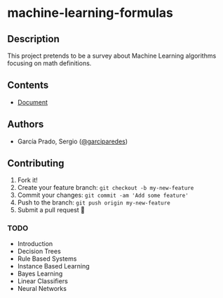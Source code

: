 # machine-learning-formulas

## Description

This project pretends to be a survey about Machine Learning algorithms focusing on math definitions.

## Contents
- [Document](document.pdf)

## Authors
- García Prado, Sergio ([@garciparedes](garciparedes.me))

## Contributing

1. Fork it!
2. Create your feature branch: `git checkout -b my-new-feature`
3. Commit your changes: `git commit -am 'Add some feature'`
4. Push to the branch: `git push origin my-new-feature`
5. Submit a pull request 🙂

### TODO
  - Introduction
  - Decision Trees
  - Rule Based Systems
  - Instance Based Learning
  - Bayes Learning
  - Linear Classifiers
  - Neural Networks
